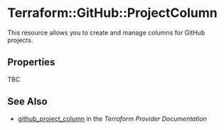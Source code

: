 # Terraform::GitHub::ProjectColumn

This resource allows you to create and manage columns for GitHub projects.

## Properties

TBC

## See Also

* [github_project_column](https://www.terraform.io/docs/providers/github/r/project_column.html) in the _Terraform Provider Documentation_